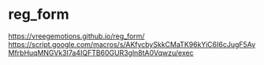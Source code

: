 # reg_form
 https://vreegemotions.github.io/reg_form/
https://script.google.com/macros/s/AKfycbySkkCMaTK96kYiC6I6cJugF5AyMfrbHuqMNGVk3I7a4IQFTB60GUR3gln8tA0Vqwzu/exec
